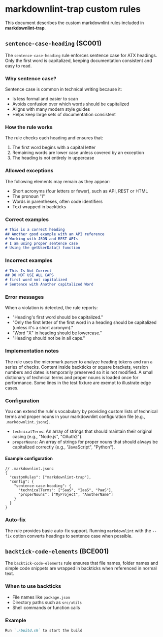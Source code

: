 <!-- markdownlint-disable-next-line sentence-case-heading -->
# markdownlint-trap custom rules

This document describes the custom markdownlint rules included in **markdownlint-trap**.

## `sentence-case-heading` (SC001)

The `sentence-case-heading` rule enforces sentence case for ATX headings. Only the first word is capitalized, keeping documentation consistent and easy to read.

### Why sentence case?

Sentence case is common in technical writing because it:

- Is less formal and easier to scan
- Avoids confusion over which words should be capitalized
- Aligns with many modern style guides
- Helps keep large sets of documentation consistent

### How the rule works

The rule checks each heading and ensures that:

1. The first word begins with a capital letter
2. Remaining words are lower case unless covered by an exception
3. The heading is not entirely in uppercase

### Allowed exceptions

The following elements may remain as they appear:

- Short acronyms (four letters or fewer), such as API, REST or HTML
- The pronoun "I"
- Words in parentheses, often code identifiers
- Text wrapped in backticks

### Correct examples

```markdown
# This is a correct heading
## Another good example with an API reference
# Working with JSON and REST APIs
# I am using proper sentence case
# Using the getUserData() function
```

### Incorrect examples

```markdown
# This Is Not Correct
## DO NOT USE ALL CAPS
# first word not capitalized
# Sentence with Another capitalized Word
```

### Error messages

When a violation is detected, the rule reports:

- "Heading's first word should be capitalized."
- "Only the first letter of the first word in a heading should be capitalized (unless it's a short acronym)."
- "Word \"X\" in heading should be lowercase."
- "Heading should not be in all caps."

### Implementation notes

The rule uses the micromark parser to analyze heading tokens and run a series of checks. Content inside backticks or square brackets, version numbers and dates is temporarily preserved so it is not modified. A small dictionary of technical terms and proper nouns is loaded once for performance. Some lines in the test fixture are exempt to illustrate edge cases.

### Configuration

You can extend the rule's vocabulary by providing custom lists of technical terms and proper nouns in your markdownlint configuration file (e.g., `.markdownlint.jsonc`).

- `technicalTerms`: An array of strings that should maintain their original casing (e.g., "Node.js", "OAuth2").
- `properNouns`: An array of strings for proper nouns that should always be capitalized correctly (e.g., "JavaScript", "Python").

#### Example configuration

```jsonc
// .markdownlint.jsonc
{
  "customRules": ["markdownlint-trap"],
  "config": {
    "sentence-case-heading": {
      "technicalTerms": ["SaaS", "IaaS", "PaaS"],
      "properNouns": ["MyProject", "AnotherName"]
    }
  }
}
```

### Auto-fix

The rule provides basic auto-fix support. Running `markdownlint` with the `--fix` option converts headings to sentence case when possible.

## `backtick-code-elements` (BCE001)

The `backtick-code-elements` rule ensures that file names, folder names and simple code snippets are wrapped in backticks when referenced in normal text.

### When to use backticks

- File names like `package.json`
- Directory paths such as `src/utils`
- Shell commands or function calls

### Example

```markdown
Run `./build.sh` to start the build
```
